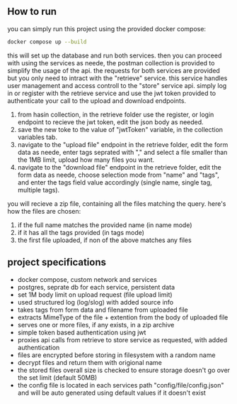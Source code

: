 ## How to run

you can simply run this project using the provided docker compose:

```bash
docker compose up --build
```

this will set up the database and run both services. then you can proceed with using the services as neede, the postman collection is provided to simplify the usage of the api. the requests for both services are provided but you only need to intract with the "retrieve" service. this service handles user management and access controll to the "store" service api. simply log in or register with the retrieve service and use the jwt token provided to authenticate your call to the upload and download endpoints.

1. from hasin collection, in the retrieve folder use the register, or login endpoint to recieve the jwt token, edit the json body as needed.
1. save the new toke to the value of "jwtToken" variable, in the collection variables tab.
1. navigate to the "upload file" endpoint in the retrieve folder, edit the form data as neede, enter tags seprated with "," and select a file smaller than the 1MB limit, upload how many files you want.
1. navigate to the "download file" endpoint in the retrieve folder, edit the form data as neede, choose selection mode from "name" and "tags", and enter the tags field value accordingly (single name, single tag, multiple tags).

you will recieve a zip file, containing all the files matching the query. here's how the files are chosen:

1. if the full name matches the provided name (in name mode)
1. if it has all the tags provided (in tags mode)
1. the first file uploaded, if non of the above matches any files

## project specifications

- docker compose, custom network and services
- postgres, seprate db for each service, persistent data
- set 1M body limit on upload request (file upload limit)
- used structured log (log/slog) with added source info
- takes tags from form data and filename from uploaded file
- extracts MimeType of the file + extention from the body of uploaded file
- serves one or more files, if any exists, in a zip archive
- simple token based authentication using jwt
- proxies api calls from retrieve to store service as requested, with added authentication
- files are encrypted before storing in filesystem with a random name
- decrypt files and return them with origional name
- the stored files overall size is checked to ensure storage doesn't go over the set limit (default 50MB)
- the config file is located in each services path "config/file/config.json" and will be auto generated using default values if it doesn't exist
